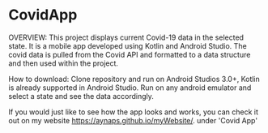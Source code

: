 # CovidApp

OVERVIEW:
  This project displays current Covid-19 data in the selected state. It is a mobile app developed using Kotlin and Android Studio. The covid data is pulled from the Covid API and formatted to a data structure and then used within the project.
  
  
How to download:
  Clone repository and run on Android Studios 3.0+, Kotlin is already supported in Android Studio. Run on any android emulator and select a state and see the data accordingly.
  
  If you would just like to see how the app looks and works, you can check it out on my website https://aynaps.github.io/myWebsite/. under 'Covid App'

